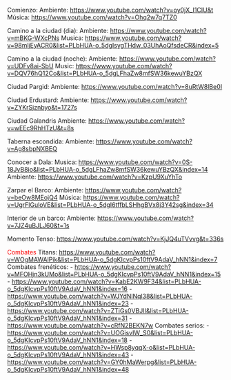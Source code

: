 Comienzo:
	Ambiente: https://www.youtube.com/watch?v=oy0jX_I1CIU&t
	Música: https://www.youtube.com/watch?v=Ohq2w7q7TZ0

Camino a la ciudad (dia):
	Ambiente: https://www.youtube.com/watch?v=mBKG-WXcPNs
	Musica: https://www.youtube.com/watch?v=98mljEyACR0&list=PLbHUA-o_5dgIsygTHdw_03UhAoQfsdeCR&index=5

Camino a la ciudad (noche):
	Ambiente: https://www.youtube.com/watch?v=UDFv8ai-SbU
	Music: https://www.youtube.com/watch?v=DQV76hQ12Co&list=PLbHUA-o_5dgLFhaZw8mfSW36kewuYBzQX

Ciudad Pargid:
	Ambiente: https://www.youtube.com/watch?v=8uRtW8lBe0I

Ciudad Erdustard:
	Ambiente: https://www.youtube.com/watch?v=ZYKrSjznbyo&t=1727s
	

Ciudad Galandris
	Ambiente: https://www.youtube.com/watch?v=wEEc9RhHTzU&t=8s

Taberna escondida:
	Ambiente: https://www.youtube.com/watch?v=Ag8sbpNXBEQ

Conocer a Dala:
	Musica: https://www.youtube.com/watch?v=0S-18JvB8io&list=PLbHUA-o_5dgLFhaZw8mfSW36kewuYBzQX&index=14
	Ambiente: https://www.youtube.com/watch?v=KzpU9XuYhTo

Zarpar el Barco:
	Ambiente: https://www.youtube.com/watch?v=beOw8MEojQ4
	Música: https://www.youtube.com/watch?v=UgrFlGuloVE&list=PLbHUA-o_5dgI6tffbLSHhgBVx8j3Y42sg&index=34

Interior de un barco: 
	Ambiente: https://www.youtube.com/watch?v=7JZ4uBJLJ60&t=1s

Momento Tenso:
	https://www.youtube.com/watch?v=KjJQ4uTVvvg&t=336s

<font color="#ff0000">Combates</font>
	Titans: https://www.youtube.com/watch?v=WOgMAWAlPik&list=PLbHUA-o_5dgKIcvpPs10ftV9AdaV_hNN1&index=7
		Combates frenéticos:
		- https://www.youtube.com/watch?v=MFOHjn3kUMo&list=PLbHUA-o_5dgKIcvpPs10ftV9AdaV_hNN1&index=15
		- https://www.youtube.com/watch?v=KabE2KW9F34&list=PLbHUA-o_5dgKIcvpPs10ftV9AdaV_hNN1&index=16
		- https://www.youtube.com/watch?v=WJYdNlNql38&list=PLbHUA-o_5dgKIcvpPs10ftV9AdaV_hNN1&index=23
		- https://www.youtube.com/watch?v=ZTiGs0VBJII&list=PLbHUA-o_5dgKIcvpPs10ftV9AdaV_hNN1&index=31
		- https://www.youtube.com/watch?v=cRfN2BEKN7w
		Combates serios:
		- https://www.youtube.com/watch?v=UOGisvIW_S0&list=PLbHUA-o_5dgKIcvpPs10ftV9AdaV_hNN1&index=18
		- https://www.youtube.com/watch?v=HWsp8yqqX-o&list=PLbHUA-o_5dgKIcvpPs10ftV9AdaV_hNN1&index=43
		- https://www.youtube.com/watch?v=GY0hMaWerpg&list=PLbHUA-o_5dgKIcvpPs10ftV9AdaV_hNN1&index=48



